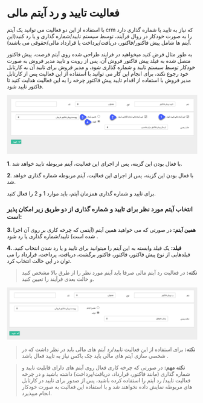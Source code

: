#  فعالیت تایید و رد آیتم مالی 

با استفاده از این دو فعالیت می توانید یک آیتم crm که نیاز به تایید یا شماره گذاری دارد را به صورت خودکار در روال فرآیند، توسط سیستم تایید/شماره گذاری و یا رد کنید(این آیتم ها شامل پیش فاکتور/فاکتور، دریافت/پرداخت یا قرارداد مالی/حقوقی می باشند).

به طور مثال فرض کنید میخواهید در فرایند طراحی شده روی آیتم فرصت، پیش فاکتور متصل شده به فیلد پیش فاکتور فروش آن، پس از رویت و تایید مدیر فروش به صورت خودکار توسط سیستم تایید و شماره گذاری شود، و مدیر فروش برای تایید آن به کارتابل خود رجوع نکند، برای انجام این کار می توانید با استفاده از این فعالیت پس از کارتابل مدیر فروش با استفاده از اقدام تایید پیش فاکتور چرخه را به این فعالیت هدایت کنید تا فاکتور تایید شود.

![](Approvingfinancialitem1.png)

**1**. با فعال بودن این گزینه، پس از اجرای این فعالیت، آیتم مربوطه تایید خواهد شد.

**2**. با فعال بودن این گزینه، پس از اجرای این فعالیت، آیتم مربوطه شماره گذاری خواهد شد.

برای تایید و شماره گذاری همزمان آیتم، باید موارد 1 و 2 را فعال کنید.

### انتخاب آیتم مورد نظر برای تایید و شماره گذاری از دو طریق زیر امکان پذیر است:

**3. همین آیتم:** در صورتی که می خواهید همین آیتم (آیتمی که چرخه کاری بر روی آن اجرا شده است) تایید/شماره گذاری یا رد شود .

**4. فیلد:** یک فیلد وابسته به این آیتم را میتوانید برای تایید و یا رد شدن انتخاب کنید. فیلدهایی از نوع پیش فاکتور، فاکتور، فاکتور برگشت، دریافت، پرداخت، قرارداد را می توان در این حالت انتخاب کرد.

> **نکته:** در فعالیت رد آیتم مالی صرفا باید آیتم مورد نظر را از طرق بالا مشخص کنید و حالت بعدی فرآیند را تعیین کنید.

![](Approvingfinancialitem2.png)

> **نکته:** برای استفاده از این فعالیت تایید/رد آیتم های مالی باید در نظر داشت که در شخصی سازی آیتم های مالی باید چک باکس نیاز به تایید فعال باشد .

> **نکته مهم:** در صورتی که چرخه کاری فعال روی آیتم های دارای قابلیت تایید و شماره گذاری (مانند فاکتور، قرارداد، دریافت/پرداخت) داشته باشید و در چرخه فعالیت تایید/ رد آیتم را استفاده کرده باشید، پس از صدور برای تایید در کارتابل های مربوطه نمایش داده نخواهند شد و با استفاده این فعالیت به صورت خودکار انجام میپذیرد.

